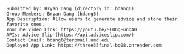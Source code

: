     Submitted by: Bryan Dang (directory id: bdang6)
    Group Members: Bryan Dang (bdang6)
    App Description: Allow users to generate advice and store their favorite ones.
    YouTube Video Link: https://youtu.be/SCOGgEunqA0
    APIs: Advice Slip (https://api.adviceslip.com/)
    Contact Email: bdang6@terpmail.umd.edu
    Deployed App Link: https://three35final-bq08.onrender.com
